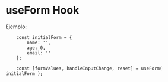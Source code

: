 # useForm Hook

Ejemplo:
```
    const initialForm = {
        name: '',
        age: 0,
        email: ''
    };
    
    const [formValues, handleInputChange, reset] = useForm( initialForm );
```